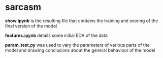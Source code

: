 # sarcasm
**show.ipynb** is the resulting file that contains the training and scoring of the final version of the model  

**features.ipynb** details some initial EDA of the data  

**param_test.py** was used to vary the parameters of various parts of the model and drawing conclusions about the general behaviour of the model

